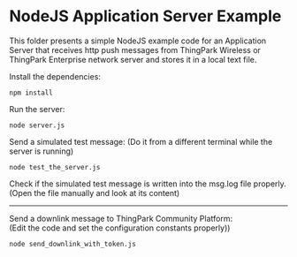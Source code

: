 # NodeJS Application Server Example

This folder presents a simple NodeJS example code for an Application Server that receives http push messages from 
ThingPark Wireless or ThingPark Enterprise network server and stores it in a local text file.

Install the dependencies:
```
npm install
```

Run the server:
```
node server.js
```

Send a simulated test message:
(Do it from a different terminal while the server is running)
```
node test_the_server.js
```

Check if the simulated test message is written into the msg.log file properly.
(Open the file manually and look at its content)

-----------------------
Send a downlink message to ThingPark Community Platform:  
(Edit the code and set the configuration constants properly))
```
node send_downlink_with_token.js
```
